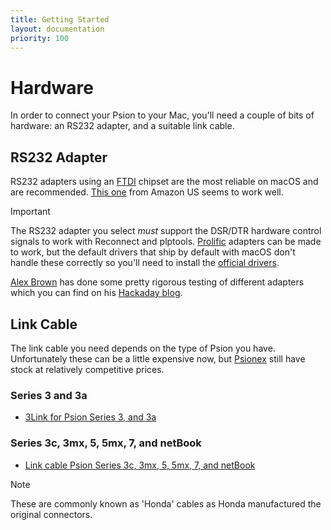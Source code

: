 ```yaml
---
title: Getting Started
layout: documentation
priority: 100
---
```


# Hardware

In order to connect your Psion to your Mac, you'll need a couple of bits of hardware: an RS232 adapter, and a suitable link cable.

## RS232 Adapter

RS232 adapters using an [FTDI](https://ftdichip.com) chipset are the most reliable on macOS and are recommended. [This one](https://www.amazon.com/dp/B09WJS26WX) from Amazon US seems to work well.

> [!IMPORTANT]
> The RS232 adapter you select _must_ support the DSR/DTR hardware control signals to work with Reconnect and plptools. [Prolific](https://www.prolific.com.tw/) adapters can be made to work, but the default drivers that ship by default with macOS don't handle these correctly so you'll need to install the [official drivers](https://apps.apple.com/gb/app/pl2303-serial/id1624835354).

[Alex Brown](https://oldbytes.space/@thelastpsion) has done some pretty rigorous testing of different adapters which you can find on his [Hackaday blog](https://hackaday.io/project/161291-the-last-psion/log/222358-usb-rs232-shenanigans-updated-2025-05-28).

## Link Cable

The link cable you need depends on the type of Psion you have. Unfortunately these can be a little expensive now, but [Psionex](https://psionex.co.uk) still have stock at relatively competitive prices.

### Series 3 and 3a

- [3Link for Psion Series 3, and 3a](https://psionex.co.uk/en/product/pda/series3/adapters-cables-modems/c-3l-complete.html)

### Series 3c, 3mx, 5, 5mx, 7, and netBook

- [Link cable Psion Series 3c, 3mx, 5, 5mx, 7, and netBook](https://psionex.co.uk/en/product/pda/netbook/adapters-cables-modems/s5mx-rs232-link.html)

> [!NOTE]
> These are commonly known as 'Honda' cables as Honda manufactured the original connectors.
